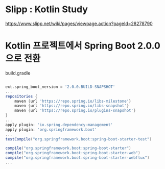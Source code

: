 # Slipp : Kotlin Study

https://www.slipp.net/wiki/pages/viewpage.action?pageId=28278790


# Kotlin 프로젝트에서 Spring Boot 2.0.0 으로 전환

build.gradle

```groovy

ext.spring_boot_version = '2.0.0.BUILD-SNAPSHOT'
...
repositories {
    maven {url 'https://repo.spring.io/libs-milestone'}
    maven {url 'https://repo.spring.io/libs-snapshot'}
    maven {url 'https://repo.spring.io/plugins-snapshot'}
}
...
apply plugin: 'io.spring.dependency-management'
apply plugin: 'org.springframework.boot'
...
testCompile("org.springframework.boot:spring-boot-starter-test")

compile("org.springframework.boot:spring-boot-starter")
compile("org.springframework.boot:spring-boot-starter-web")
compile("org.springframework.boot:spring-boot-starter-webflux")
...
```



